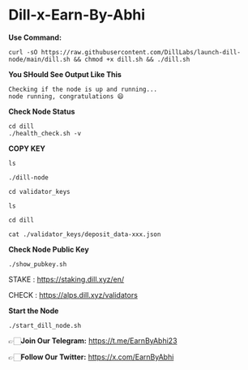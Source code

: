 # Dill-x-Earn-By-Abhi

**Use Command:**
```
curl -sO https://raw.githubusercontent.com/DillLabs/launch-dill-node/main/dill.sh && chmod +x dill.sh && ./dill.sh

```
**You SHould See Output Like This**

```
Checking if the node is up and running...
node running, congratulations 😄

```
**Check Node Status**

```
cd dill
./health_check.sh -v
```

**COPY KEY**

```
ls
```
```
./dill-node
```
```
cd validator_keys
```
```
ls
```
```
cd dill
```
```
cat ./validator_keys/deposit_data-xxx.json
```


**Check Node Public Key**
```
./show_pubkey.sh

```
STAKE : https://staking.dill.xyz/en/

CHECK : https://alps.dill.xyz/validators

**Start the Node**
```
./start_dill_node.sh

```

👉🏻**Join Our Telegram:** https://t.me/EarnByAbhi23

👉🏻**Follow Our Twitter:** https://x.com/EarnByAbhi
